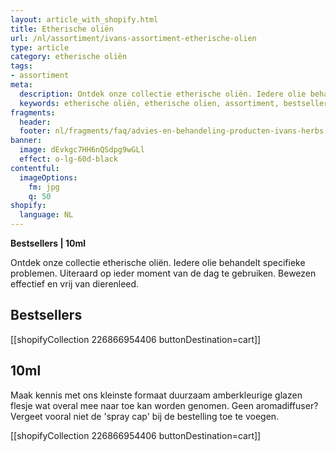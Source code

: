 ```yaml
---
layout: article_with_shopify.html
title: Etherische oliën
url: /nl/assortiment/ivans-assortiment-etherische-olien
type: article
category: etherische oliën
tags:
- assortiment
meta:
  description: Ontdek onze collectie etherische oliën. Iedere olie behandelt specifieke problemen. Uiteraard op ieder moment van de dag te gebruiken en kan overal mee naar toe worden genomen...
  keywords: etherische oliën, etherische olien, assortiment, bestsellers, 10ml, bestsellers, dierenleed, aromadiffuser
fragments:
  header:
  footer: nl/fragments/faq/advies-en-behandeling-producten-ivans-herbs
banner:
  image: dEvkgc7HH6nQSdpg9wGLl
  effect: o-lg-60d-black
contentful:
  imageOptions:
    fm: jpg
    q: 50
shopify:
  language: NL
---
```

**Bestsellers | 10ml**

Ontdek onze collectie etherische oliën. Iedere olie behandelt specifieke problemen. Uiteraard op ieder moment van de dag te gebruiken. Bewezen effectief en vrij van dierenleed.

## Bestsellers

[[shopifyCollection 226866954406 buttonDestination=cart]]

## 10ml

Maak kennis met ons kleinste formaat duurzaam amberkleurige glazen flesje wat overal mee naar toe kan worden genomen. Geen aromadiffuser? Vergeet vooral niet de 'spray cap' bij de bestelling toe te voegen.

[[shopifyCollection 226866954406 buttonDestination=cart]]

